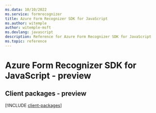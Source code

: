 ```yaml
---
ms.data: 10/10/2022
ms.service: formrecognizer
title: Azure Form Recognizer SDK for JavaScript
ms.author: witemple
author: witemple-msft
ms.devlang: javascript
description: Reference for Azure Form Recognizer SDK for JavaScript
ms.topic: reference
---
```

# Azure Form Recognizer SDK for JavaScript - preview

## Client packages - preview
[!INCLUDE [client-packages](form-recognizer-client-index.md)]